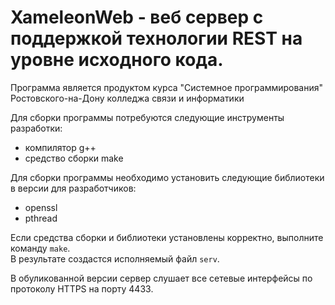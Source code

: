 # XameleonWeb - веб сервер с поддержкой технологии REST на уровне исходного кода.

Программа является продуктом курса "Системное программирования" Ростовского-на-Дону колледжа связи и информатики  

Для сборки программы потребуются следующие инструменты разработки:  
- компилятор g++
- средство сборки make

Для сборки программы необходимо установить следующие библиотеки в версии для разработчиков:  
- openssl
- pthread

Если средства сборки и библиотеки установлены корректно, выполните команду ```make```.  
В результате создастся исполняемый файл ```serv```.

В обуликованной версии сервер слушает все сетевые интерфейсы по протоколу HTTPS на порту 4433. 




                                                        